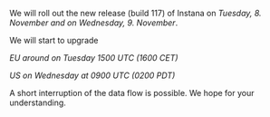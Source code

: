 We will roll out the new release (build 117) of Instana on *Tuesday, 8. November and on Wednesday, 9. November*.

We will start to upgrade

*EU around on Tuesday 1500 UTC (1600 CET)* 

*US on Wednesday at 0900 UTC (0200 PDT)*

A short interruption of the data flow is possible. We hope for your understanding.
